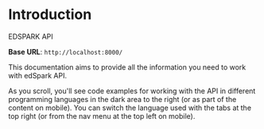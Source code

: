 # Introduction

EDSPARK API

<aside>
    <strong>Base URL</strong>: <code>http://localhost:8000/</code>
</aside>

This documentation aims to provide all the information you need to work with edSpark API.

<aside>As you scroll, you'll see code examples for working with the API in different programming languages in the dark area to the right (or as part of the content on mobile).
You can switch the language used with the tabs at the top right (or from the nav menu at the top left on mobile).</aside>

